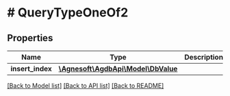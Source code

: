 # # QueryTypeOneOf2

## Properties

Name | Type | Description | Notes
------------ | ------------- | ------------- | -------------
**insert_index** | [**\Agnesoft\\AgdbApi\Model\DbValue**](DbValue.md) |  |

[[Back to Model list]](../../README.md#models) [[Back to API list]](../../README.md#endpoints) [[Back to README]](../../README.md)
